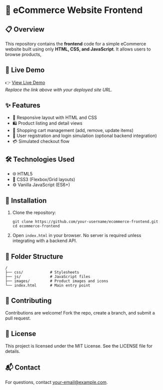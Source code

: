 <!DOCTYPE html>
<html lang="en">
<head>
  <meta charset="UTF-8">
  
</head>
<body>

  <h1>🛒 eCommerce Website Frontend</h1>

  <h2>📋 Overview</h2>
  <p>
    This repository contains the <strong>frontend</strong> code for a simple eCommerce website built using only 
    <strong>HTML, CSS, and JavaScript</strong>. It allows users to browse products, 
  </p>

  <h2>🔗 Live Demo</h2>
  <p>
    👉 <a href="https://deograciasgraole.github.io/Chill-Academy-test./" target="_blank">View Live Demo</a><br>
    <em>Replace the link above with your deployed site URL.</em>
  </p>

  <h2>✨ Features</h2>
  <ul>
    <li>📱 Responsive layout with HTML and CSS</li>
    <li>🛍️ Product listing and detail views</li>
    <li>🛒 Shopping cart management (add, remove, update items)</li>
    <li>👤 User registration and login simulation (optional backend integration)</li>
    <li>💳 Simulated checkout flow</li>
  </ul>

  <h2>🛠️ Technologies Used</h2>
  <ul>
    <li>🌐 HTML5</li>
    <li>🎨 CSS3 (Flexbox/Grid layouts)</li>
    <li>⚙️ Vanilla JavaScript (ES6+)</li>
  </ul>

  <h2>🚀 Installation</h2>
  <ol>
    <li>Clone the repository:
      <pre><code>git clone https://github.com/your-username/ecommerce-frontend.git
cd ecommerce-frontend</code></pre>
    </li>
    <li>Open <code>index.html</code> in your browser. No server is required unless integrating with a backend API.</li>
  </ol>

  <h2>📁 Folder Structure</h2>
  <pre><code>/
├── css/            # Stylesheets
├── js/             # JavaScript files
├── images/         # Product images and icons
└── index.html      # Main entry point</code></pre>

  <h2>🤝 Contributing</h2>
  <p>Contributions are welcome! Fork the repo, create a branch, and submit a pull request.</p>

  <h2>📄 License</h2>
  <p>This project is licensed under the MIT License. See the LICENSE file for details.</p>

  <h2>📬 Contact</h2>
  <p>
    For questions, contact <a href="mailto:your-email@example.com">your-email@example.com</a>.
  </p>

</body>
</html>
